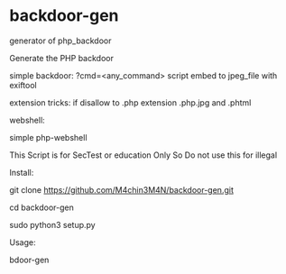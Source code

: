 # backdoor-gen
generator of php_backdoor

Generate the PHP backdoor

simple backdoor:
  ?cmd=<any_command>
  script embed to jpeg_file with exiftool

extension tricks:
  if disallow to .php extension 
  .php.jpg and .phtml

webshell:

  simple php-webshell


This Script is for SecTest or education Only
So Do not use this for illegal

Install:

git clone https://github.com/M4chin3M4N/backdoor-gen.git

cd backdoor-gen

sudo python3 setup.py


Usage:

  bdoor-gen


